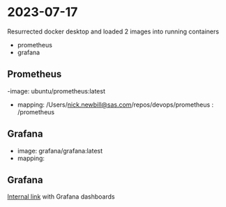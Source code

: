 # 2023-07-17

Resurrected docker desktop and loaded 2 images into running containers
- prometheus
- grafana

## Prometheus

-image: ubuntu/prometheus:latest
- mapping: /Users/nick.newbill@sas.com/repos/devops/prometheus : /prometheus

## Grafana

- image: grafana/grafana:latest
- mapping: 

## Grafana

[Internal link](https://gitlab.sas.com/mtliaj/local-v4m/) with Grafana dashboards